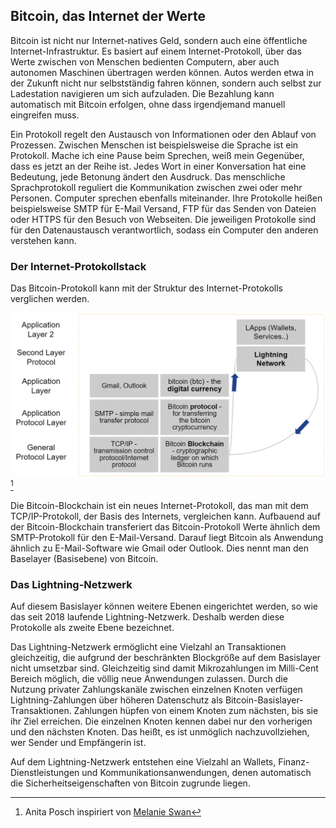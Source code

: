 ## Bitcoin, das Internet der Werte

Bitcoin ist nicht nur Internet-natives Geld, sondern auch eine öffentliche Internet-Infrastruktur. Es basiert auf einem Internet-Protokoll, über das Werte zwischen von Menschen bedienten Computern, aber auch autonomen Maschinen übertragen werden können. Autos werden etwa in der Zukunft nicht nur selbstständig fahren können, sondern auch selbst zur Ladestation navigieren um sich aufzuladen. Die Bezahlung kann automatisch mit Bitcoin erfolgen, ohne dass irgendjemand manuell eingreifen muss. 

Ein Protokoll regelt den Austausch von Informationen oder den Ablauf von Prozessen. Zwischen Menschen ist beispielsweise die Sprache ist ein Protokoll. Mache ich eine Pause beim Sprechen, weiß mein Gegenüber, dass es jetzt an der Reihe ist. Jedes Wort in einer Konversation hat eine Bedeutung, jede Betonung ändert den Ausdruck. Das menschliche Sprachprotokoll reguliert die Kommunikation zwischen zwei oder mehr Personen. Computer sprechen ebenfalls miteinander. Ihre Protokolle heißen beispielsweise SMTP für E-Mail Versand, FTP für das Senden von Dateien oder HTTPS für den Besuch von Webseiten. Die jeweiligen Protokolle sind für den Datenaustausch verantwortlich, sodass ein Computer den anderen verstehen kann.

### Der Internet-Protokollstack
Das Bitcoin-Protokoll kann mit der Struktur des Internet-Protokolls verglichen werden. 

![Bitcoin ist Allgemeingut](assets/_Bitcoin-protocol.png) [^23]

Die Bitcoin-Blockchain ist ein neues Internet-Protokoll, das man mit dem TCP/IP-Protokoll, der Basis des Internets, vergleichen kann. Aufbauend auf der Bitcoin-Blockchain transferiert das Bitcoin-Protokoll Werte ähnlich dem SMTP-Protokoll für den E-Mail-Versand. Darauf liegt Bitcoin als Anwendung ähnlich zu E-Mail-Software wie Gmail oder Outlook. Dies nennt man den Baselayer (Basisebene) von Bitcoin.

### Das Lightning-Netzwerk
Auf diesem Basislayer können weitere Ebenen eingerichtet werden, so wie das seit 2018 laufende Lightning-Netzwerk. Deshalb werden diese Protokolle als zweite Ebene bezeichnet. 

Das Lightning-Netzwerk ermöglicht eine Vielzahl an Transaktionen gleichzeitig, die aufgrund der beschränkten Blockgröße auf dem Basislayer nicht umsetzbar sind. Gleichzeitig sind damit Mikrozahlungen im Milli-Cent Bereich möglich, die völlig neue Anwendungen zulassen. Durch die Nutzung privater Zahlungskanäle zwischen einzelnen Knoten verfügen Lightning-Zahlungen über höheren Datenschutz als Bitcoin-Basislayer-Transaktionen. Zahlungen hüpfen von einem Knoten zum nächsten, bis sie ihr Ziel erreichen. Die einzelnen Knoten kennen dabei nur den vorherigen und den nächsten Knoten. Das heißt, es ist unmöglich nachzuvollziehen, wer Sender und Empfängerin ist. 

Auf dem Lightning-Netzwerk entstehen eine Vielzahl an Wallets, Finanz-Dienstleistungen und Kommunikationsanwendungen, denen automatisch die Sicherheitseigenschaften von Bitcoin zugrunde liegen.

[^23]: Anita Posch inspiriert von [Melanie Swan](https://www.slideshare.net/lablogga/bitcoin-and-blockchain-explained-cryptocitizen-smartnetwork-trust)
